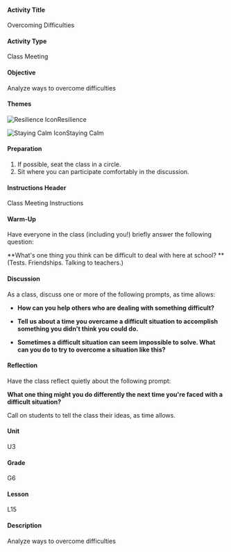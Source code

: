 #### Activity Title
Overcoming Difficulties
#### Activity Type
Class Meeting
#### Objective
Analyze ways to overcome difficulties
#### Themes
![Resilience Icon](http://v5cmservice.secondstep.org/MS3TP_IMAGES/SKILLS/SKILLS_SMALL_IMAGES/resilience-sm.png)Resilience
 
![Staying Calm Icon](http://v5cmservice.secondstep.org/MS3TP_IMAGES/SKILLS/SKILLS_SMALL_IMAGES/staying-calm-sm.png)Staying Calm
 

#### Preparation
1. If possible, seat the class in a circle.
2. Sit where you can participate comfortably in the discussion.

#### Instructions Header
Class Meeting Instructions
#### Warm-Up
Have everyone in the class (including you!) briefly answer the following question:

**What's one thing you think can be difficult to deal with here at school? **<br/>
            (Tests. Friendships. Talking to teachers.)
#### Discussion
As a class, discuss one or more of the following prompts, as time allows:


-  **How can you help others who are dealing with something difficult?**

-  **Tell us about a time you overcame a difficult situation to accomplish something you didn't think you could do.**

-  **Sometimes a difficult situation can seem impossible to solve. What can you do to try to overcome a situation like this?**
#### Reflection
Have the class reflect quietly about the following prompt:

**What one thing might you do differently the next time you're faced with a difficult situation?**

Call on students to tell the class their ideas, as time allows.
#### Unit
U3
#### Grade
G6
#### Lesson
L15
#### Description
Analyze ways to overcome difficulties
